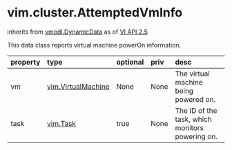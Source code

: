 vim.cluster.AttemptedVmInfo
===========================
inherits from [vmodl.DynamicData](docs/vmodl.DynamicData.md)
as of [VI API 2.5](vim.version.md#vim.version.version2)


This data class reports virtual machine powerOn information.

| property | type | optional | priv | desc |
|:---------|:-----|:---------|:-----|:-----|
| vm | [vim.VirtualMachine](vim.VirtualMachine.md "vim.VirtualMachine") | None | None | The virtual machine being powered on. |
| task | [vim.Task](vim.Task.md "vim.Task") | true | None | The ID of the task, which monitors powering on. |


